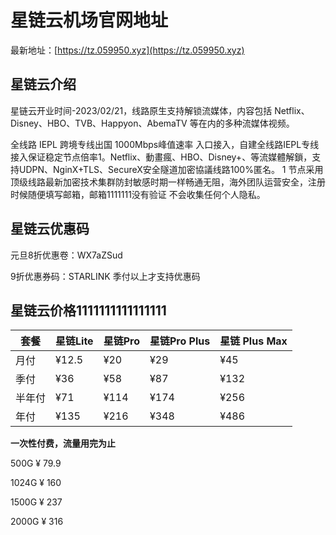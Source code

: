 # 星链云机场官网地址

最新地址：[https://tz.059950.xyz](https://tz.059950.xyz)

## 星链云介绍

星链云开业时间-2023/02/21，线路原生支持解锁流媒体，内容包括 Netflix、Disney、HBO、TVB、Happyon、AbemaTV 等在内的多种流媒体视频。

全线路 IEPL 跨境专线出国 1000Mbps峰值速率 入口接入，自建全线路IEPL专线接入保证稳定节点倍率1。Netflix、動畫瘋、HBO、Disney+、等流媒體解鎖，支持UDPN、NginX+TLS、SecureX安全隧道加密協議线路100%匿名。
1
节点采用顶级线路最新加密技术集群防封敏感时期一样畅通无阻，海外团队运营安全，注册时候随便填写邮箱，邮箱1111111没有验证 不会收集任何个人隐私。

## 星链云优惠码

元旦8折优惠卷：WX7aZSud

9折优惠券码：STARLINK 季付以上才支持优惠码

## 星链云价格1111111111111111

|套餐|星链Lite|星链Pro|星链Pro Plus|星链 Plus Max|
|----|----|----|----|----|
|月付|¥12.5|¥20|¥29|¥45|
|季付|¥36|¥58|¥87|¥132|
|半年付|¥71|¥114|¥174|¥256|
|年付|¥135|¥216|¥348|¥486|

**一次性付费，流量用完为止**

500G ¥ 79.9

1024G ¥ 160

1500G ¥ 237

2000G ¥ 316

